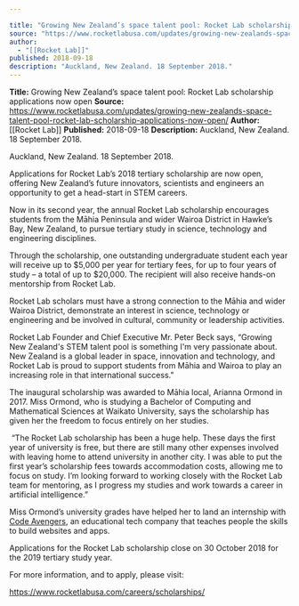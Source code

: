 ```yaml
---

title: "Growing New Zealand’s space talent pool: Rocket Lab scholarship applications now open "
source: "https://www.rocketlabusa.com/updates/growing-new-zealands-space-talent-pool-rocket-lab-scholarship-applications-now-open/"
author:
  - "[[Rocket Lab]]"
published: 2018-09-18
description: "Auckland, New Zealand. 18 September 2018."
---
```


**Title:** Growing New Zealand’s space talent pool: Rocket Lab scholarship applications now open 
**Source:** https://www.rocketlabusa.com/updates/growing-new-zealands-space-talent-pool-rocket-lab-scholarship-applications-now-open/
**Author:** [[Rocket Lab]]
**Published:** 2018-09-18
**Description:** Auckland, New Zealand. 18 September 2018.

Auckland, New Zealand. 18 September 2018.

Applications for Rocket Lab’s 2018 tertiary scholarship are now open, offering New Zealand’s future innovators, scientists and engineers an opportunity to get a head-start in STEM careers.

Now in its second year, the annual Rocket Lab scholarship encourages students from the Māhia Peninsula and wider Wairoa District in Hawke’s Bay, New Zealand, to pursue tertiary study in science, technology and engineering disciplines.

Through the scholarship, one outstanding undergraduate student each year will receive up to $5,000 per year for tertiary fees, for up to four years of study – a total of up to $20,000. The recipient will also receive hands-on mentorship from Rocket Lab.

Rocket Lab scholars must have a strong connection to the Māhia and wider Wairoa District, demonstrate an interest in science, technology or engineering and be involved in cultural, community or leadership activities.

Rocket Lab Founder and Chief Executive Mr. Peter Beck says, “Growing New Zealand's STEM talent pool is something I'm very passionate about. New Zealand is a global leader in space, innovation and technology, and Rocket Lab is proud to support students from Māhia and Wairoa to play an increasing role in that international success."

The inaugural scholarship was awarded to Māhia local, Arianna Ormond in 2017. Miss Ormond, who is studying a Bachelor of Computing and Mathematical Sciences at Waikato University, says the scholarship has given her the freedom to focus entirely on her studies.

 “The Rocket Lab scholarship has been a huge help. These days the first year of university is free, but there are still many other expenses involved with leaving home to attend university in another city. I was able to put the first year’s scholarship fees towards accommodation costs, allowing me to focus on study. I’m looking forward to working closely with the Rocket Lab team for mentoring, as I progress my studies and work towards a career in artificial intelligence.”

Miss Ormond’s university grades have helped her to land an internship with [Code Avengers](https://www.codeavengers.com/), an educational tech company that teaches people the skills to build websites and apps.  

Applications for the Rocket Lab scholarship close on 30 October 2018 for the 2019 tertiary study year.

For more information, and to apply, please visit:

https://www.rocketlabusa.com/careers/scholarships/